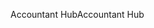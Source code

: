 <span data-ttu-id="18fd7-101">Accountant Hub</span><span class="sxs-lookup"><span data-stu-id="18fd7-101">Accountant Hub</span></span>
